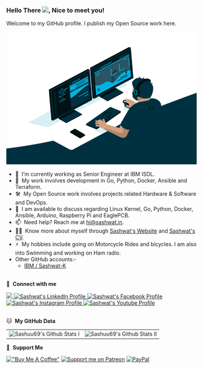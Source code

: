 ### Hello There <img src="https://media.giphy.com/media/hvRJCLFzcasrR4ia7z/giphy.gif" width="25">, Nice to meet you!

Welcome to my GitHub profile. I publish my Open Source work here.

<div align="center">
<img alt="GIF" src="assets/coding-freak.gif" width="530" height="350" />
</div>

- 🔭 &nbsp;I’m currently working as Senior Engineer at IBM ISDL.
- 🌱 &nbsp;My work involves development in Go, Python, Docker, Ansible and Terraform.
- 🛠 &nbsp;My Open Source work involves projects related Hardware & Software and DevOps.
- 💬 &nbsp;I am available to discuss regarding Linux Kernel, Go, Python, Docker, Ansible, Arduino, Raspberry Pi and EaglePCB.
- 📫 &nbsp;Need help? Reach me at [hi@sashwat.in](mailto:hi@sashwat.in).
- 👨‍💻 &nbsp;Know more about myself through <a href="https://sashwat.in" target="_blank">Sashwat's Website</a> and <a href="https://sashuu69.github.io/curriculum-vitae/sash-cv.pdf" target="_blank">Sashwat's CV</a>.
- ⚡ &nbsp;My hobbies include going on Motorcycle Rides and bicycles. I am also into Swimming and working on Ham radio.
- Other GitHub accounts:-
  - [IBM / Sashwat-K](https://github.com/Sashwat-K)
<br><br>

🔗 &nbsp;**Connect with me**

<a href="mailto:hi@sashwat.in">
    <img src="https://img.shields.io/badge/Gmail-D14836?style=for-the-badge&logo=gmail&logoColor=white"/>
</a>
<a href="https://sashwat.in/linkedin">
    <img src="https://img.shields.io/badge/LinkedIn-0077B5?style=for-the-badge&logo=linkedin&logoColor=white" alt="Sashwat's LinkedIn Profile" />
</a>
<a href="https://sashwat.in/facebook">
    <img src="https://img.shields.io/badge/Facebook-1877F2?style=for-the-badge&logo=facebook&logoColor=white" alt="Sashwat's Facebook Profile" />
</a>
<a href="https://sashwat.in/instagram">
    <img src="https://img.shields.io/badge/Instagram-E4405F?style=for-the-badge&logo=instagram&logoColor=white" alt="Sashwat's Instagram Profile" />
</a>
<a href="https://sashwat.in/youtube">
    <img src="https://img.shields.io/badge/Youtube-E4405F?style=for-the-badge&logo=youtube&logoColor=white" alt="Sashwat's Youtube Profile" />
</a>
<br><br>

🐱 &nbsp;**My GitHub Data**

<table>
    <tr>
        <td>
            <img alt="Sashuu69's Github Stats I" src="https://github-readme-stats.vercel.app/api?username=sashuu69&show_icons=true&hide_border=false&count_private=true" />
        </td>
        <td>
            <img alt="Sashuu69's Github Stats II" src="https://github-readme-streak-stats.herokuapp.com/?user=sashuu69" />
        </td>
    </tr>
</table>
 
🤝 &nbsp;**Support Me**

[!["Buy Me A Coffee"](https://www.buymeacoffee.com/assets/img/custom_images/orange_img.png)](https://www.buymeacoffee.com/sashuu69)
[![Support me on Patreon](https://img.shields.io/endpoint.svg?url=https%3A%2F%2Fshieldsio-patreon.vercel.app%2Fapi%3Fusername%3Dsashuu69%26type%3Dpatrons&style=for-the-badge)](https://patreon.com/sashuu69)
[![PayPal](https://img.shields.io/badge/PayPal-00457C?style=for-the-badge&logo=paypal&logoColor=white)](https://www.paypal.com/paypalme/sashwatk)
